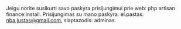 Jeigu norite susikurti savo paskyra prisijungimui prie web: php artisan finance:install.
Prisijungimas su mano paskyra: el.pastas: nba.justas@gmail.com, slaptazodis: adminas.
